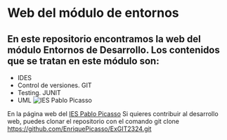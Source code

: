 # Web del módulo de entornos

## En este repositorio encontramos la web del módulo **Entornos de  Desarrollo**. Los contenidos que se tratan en este módulo son:

- IDES
- Control de versiones. GIT
- Testing. JUNIT
- UML
![IES Pablo Picasso](https://fpiespablopicasso.es/wp-content/uploads/2022/03/LOGOTIPO-IES-PABLO-PICASSO-texto-morado.png)

En la página web del [IES Pablo Picasso](https://fpiespablopicasso.es/)
Si quieres contribuir al desarrollo web, puedes clonar el repositorio con el comando
git clone https://github.com/EnriquePicasso/ExGIT2324.git